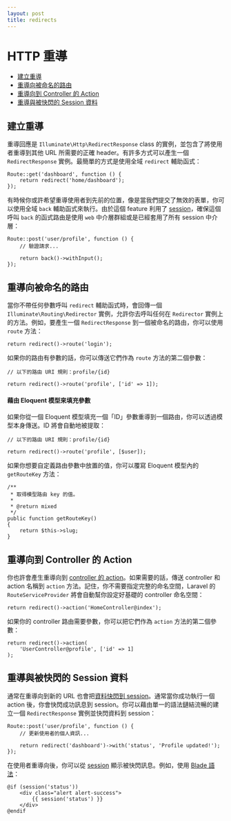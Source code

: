 ```yaml
---
layout: post
title: redirects
---
```

# HTTP 重導

- [建立重導](#creating-redirects)
- [重導向被命名的路由](#redirecting-named-routes)
- [重導向到 Controller 的 Action](#redirecting-controller-actions)
- [重導與被快閃的 Session 資料](#redirecting-with-flashed-session-data)

<a name="creating-redirects"></a>
## 建立重導

重導回應是 `Illuminate\Http\RedirectResponse` class 的實例，並包含了將使用者重導到其他 URL 所需要的正確 header。有許多方式可以產生一個 `RedirectResponse` 實例。最簡單的方式是使用全域 `redirect` 輔助函式：

    Route::get('dashboard', function () {
        return redirect('home/dashboard');
    });

有時候你或許希望重導使用者到先前的位置，像是當我們提交了無效的表單，你可以使用全域 `back` 輔助函式來執行。由於這個 feature 利用了 [session](/docs/{{version}}/session)，確保這個呼叫 `back` 的函式路由是使用 `web` 中介層群組或是已經套用了所有 session 中介層：

    Route::post('user/profile', function () {
        // 驗證請求...

        return back()->withInput();
    });

<a name="redirecting-named-routes"></a>
## 重導向被命名的路由

當你不帶任何參數呼叫 `redirect` 輔助函式時，會回傳一個 `Illuminate\Routing\Redirector` 實例，允許你去呼叫任何在 `Redirector` 實例上的方法。例如，要產生一個 `RedirectResponse` 到一個被命名的路由，你可以使用 `route` 方法：

    return redirect()->route('login');

如果你的路由有參數的話，你可以傳送它們作為 `route` 方法的第二個參數：

    // 以下的路由 URI 規則：profile/{id}

    return redirect()->route('profile', ['id' => 1]);

#### 藉由 Eloquent 模型來填充參數

如果你從一個 Eloquent 模型填充一個「ID」參數重導到一個路由，你可以透過模型本身傳送。ID 將會自動地被提取：

    // 以下的路由 URI 規則：profile/{id}

    return redirect()->route('profile', [$user]);

如果你想要自定義路由參數中放置的值，你可以覆寫 Eloquent 模型內的 `getRouteKey` 方法：

    /**
     * 取得模型路由 key 的值。
     *
     * @return mixed
     */
    public function getRouteKey()
    {
        return $this->slug;
    }

<a name="redirecting-controller-actions"></a>
## 重導向到 Controller 的 Action

你也許會產生重導向到 [controller 的 action](/docs/{{version}}/controllers)。如果需要的話，傳送 controller 和 action 名稱到 `action` 方法。記住，你不需要指定完整的命名空間，Laravel 的 `RouteServiceProvider` 將會自動幫你設定好基礎的 controller 命名空間：

    return redirect()->action('HomeController@index');

如果你的 controller 路由需要參數，你可以把它們作為 `action` 方法的第二個參數：

    return redirect()->action(
        'UserController@profile', ['id' => 1]
    );

<a name="redirecting-with-flashed-session-data"></a>
## 重導與被快閃的 Session 資料

通常在重導向到新的 URL 也會把[資料快閃到 session](/docs/{{version}}/session#flash-data)。通常當你成功執行一個 action 後，你會快閃成功訊息到 session。你可以藉由單一的語法鏈結流暢的建立一個 `RedirectResponse` 實例並快閃資料到 session：

    Route::post('user/profile', function () {
        // 更新使用者的個人資訊...

        return redirect('dashboard')->with('status', 'Profile updated!');
    });

在使用者重導向後，你可以從 [session](/docs/{{version}}/session) 顯示被快閃訊息。例如，使用 [Blade 語法](/docs/{{version}}/blade)：

    @if (session('status'))
        <div class="alert alert-success">
            {{ session('status') }}
        </div>
    @endif
